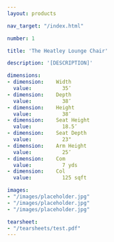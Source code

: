 ```yaml
---
layout: products

nav_target: "/index.html"

number: 1

title: 'The Heatley Lounge Chair'

description: '[DESCRIPTION]'

dimensions:
- dimension:    Width
  value:          35″
- dimension:    Depth
  value:          38″
- dimension:    Height
  value:          38″
- dimension:    Seat Height
  value:          18.5″
- dimension:    Seat Depth
  value:          23"
- dimension:    Arm Height
  value:          25″
- dimension:    Com
  value:          7 yds
- dimension:    Col
  value:          125 sqft

images:
- "/images/placeholder.jpg"
- "/images/placeholder.jpg"
- "/images/placeholder.jpg"

tearsheet:
- "/tearsheets/test.pdf"
---
```

